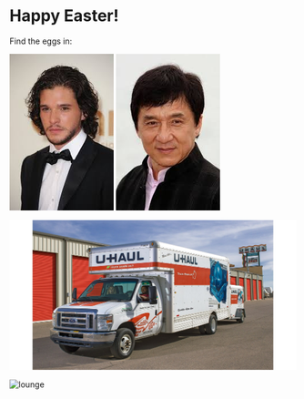 # Happy Easter!

Find the eggs in:

![kit](kit.jpg) ![chan](chan.jpg)

![uhaul](uhaul.jpg)

![lounge](lounge.jpg)
